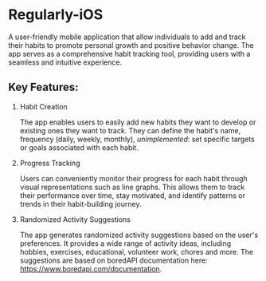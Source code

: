 # Regularly-iOS

A user-friendly mobile application that allow individuals to add and track their habits to promote personal growth and positive behavior change. The app serves as a comprehensive habit tracking tool, providing users with a seamless and intuitive experience.

## Key Features:

1. Habit Creation

   The app enables users to easily add new habits they want to develop or existing ones they want to track. They can define the habit's name, frequency (daily, weekly, monthly), *unimplemented*: set specific targets or goals associated with each habit.

2. Progress Tracking

   Users can conveniently monitor their progress for each habit through visual representations such as line graphs. This allows them to track their performance over time, stay motivated, and identify patterns or trends in their habit-building journey.

3. Randomized Activity Suggestions

   The app generates randomized activity suggestions based on the user's preferences. It provides a wide range of activity ideas, including hobbies, exercises, educational, volunteer work, chores and more. The suggestions are based on boredAPI documentation here: https://www.boredapi.com/documentation.
